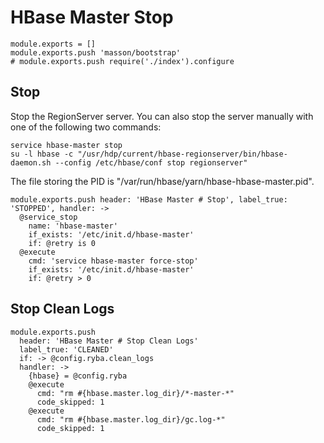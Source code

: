 
# HBase Master Stop

    module.exports = []
    module.exports.push 'masson/bootstrap'
    # module.exports.push require('./index').configure

## Stop

Stop the RegionServer server. You can also stop the server manually with one of
the following two commands:

```
service hbase-master stop
su -l hbase -c "/usr/hdp/current/hbase-regionserver/bin/hbase-daemon.sh --config /etc/hbase/conf stop regionserver"
```

The file storing the PID is "/var/run/hbase/yarn/hbase-hbase-master.pid".

    module.exports.push header: 'HBase Master # Stop', label_true: 'STOPPED', handler: ->
      @service_stop
        name: 'hbase-master'
        if_exists: '/etc/init.d/hbase-master'
        if: @retry is 0
      @execute
        cmd: 'service hbase-master force-stop'
        if_exists: '/etc/init.d/hbase-master'
        if: @retry > 0

## Stop Clean Logs

    module.exports.push
      header: 'HBase Master # Stop Clean Logs'
      label_true: 'CLEANED'
      if: -> @config.ryba.clean_logs
      handler: ->
        {hbase} = @config.ryba
        @execute
          cmd: "rm #{hbase.master.log_dir}/*-master-*"
          code_skipped: 1
        @execute
          cmd: "rm #{hbase.master.log_dir}/gc.log-*"
          code_skipped: 1
